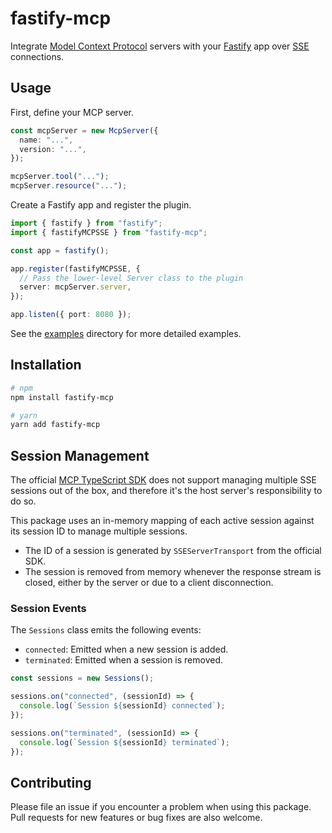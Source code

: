 # fastify-mcp

Integrate [Model Context Protocol](https://modelcontextprotocol.io/) servers with your [Fastify](https://www.fastify.dev) app over [SSE](https://en.wikipedia.org/wiki/Server-sent_events) connections.

## Usage

First, define your MCP server.

```ts
const mcpServer = new McpServer({
  name: "...",
  version: "...",
});

mcpServer.tool("...");
mcpServer.resource("...");
```

Create a Fastify app and register the plugin.

```ts
import { fastify } from "fastify";
import { fastifyMCPSSE } from "fastify-mcp";

const app = fastify();

app.register(fastifyMCPSSE, {
  // Pass the lower-level Server class to the plugin
  server: mcpServer.server,
});

app.listen({ port: 8080 });
```

See the [examples](./examples) directory for more detailed examples.

## Installation

```bash
# npm
npm install fastify-mcp

# yarn
yarn add fastify-mcp
```

## Session Management

The official [MCP TypeScript SDK](https://github.com/modelcontextprotocol/typescript-sdk) does not support managing multiple SSE sessions out of the box, and therefore it's the host server's responsibility to do so.

This package uses an in-memory mapping of each active session against its session ID to manage multiple sessions.

- The ID of a session is generated by `SSEServerTransport` from the official SDK.
- The session is removed from memory whenever the response stream is closed, either by the server or due to a client disconnection.

### Session Events

The `Sessions` class emits the following events:

- `connected`: Emitted when a new session is added.
- `terminated`: Emitted when a session is removed.

```ts
const sessions = new Sessions();

sessions.on("connected", (sessionId) => {
  console.log(`Session ${sessionId} connected`);
});

sessions.on("terminated", (sessionId) => {
  console.log(`Session ${sessionId} terminated`);
});
```

## Contributing

Please file an issue if you encounter a problem when using this package. Pull requests for new features or bug fixes are also welcome.
